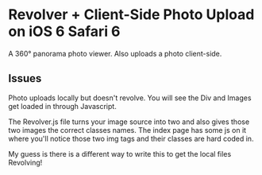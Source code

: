# Revolver + Client-Side Photo Upload on iOS 6 Safari 6 

A 360° panorama photo viewer. Also uploads a photo client-side.

## Issues

Photo uploads locally but doesn't revolve. You will see the Div and Images get loaded in through Javascript.

The Revolver.js file turns your image source into two and also gives those two images the correct classes names. The index page has some js on it where you'll notice those two img tags and their classes are hard coded in.

My guess is there is a different way to write this to get the local files Revolving!
